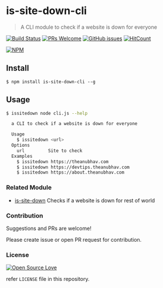 # is-site-down-cli

> A CLI module to check if a website is down for everyone

[![Build Status](https://travis-ci.org/anubhavsrivastava/is-site-down-cli.svg?branch=master)](https://travis-ci.org/anubhavsrivastava/is-site-down-cli)
[![PRs Welcome](https://img.shields.io/badge/PRs-welcome-brightgreen.svg?style=flat-square)](http://makeapullrequest.com)
[![GitHub issues](https://img.shields.io/github/issues/anubhavsrivastava/is-site-down-cli.svg?style=flat-square)](https://github.com/anubhavsrivastava/is-site-down-cli/issues)
[![HitCount](http://hits.dwyl.io/anubhavsrivastava/is-site-down-cli.svg)](http://hits.dwyl.io/anubhavsrivastava/is-site-down-cli)

[![NPM](https://nodei.co/npm/is-site-down-cli.png?downloads=true&stars=true)](https://nodei.co/npm/is-site-down-cli/)

## Install

```
$ npm install is-site-down-cli --g
```

## Usage

```bash
$ issitedown node cli.js --help

  a CLI to check if a website is down for everyone

  Usage
    $ issitedown <url>
  Options
    url         Site to check
  Examples
    $ issitedown https://theanubhav.com
    $ issitedown https://devtips.theanubhav.com
    $ issitedown https://about.theanubhav.com
```

### Related Module

-   [is-site-down](https://github.com/anubhavsrivastava/is-site-down) Checks if a website is down for rest of world

### Contribution

Suggestions and PRs are welcome!

Please create issue or open PR request for contribution.

### License

[![Open Source Love](https://badges.frapsoft.com/os/mit/mit.svg?v=102)](LICENSE)

refer `LICENSE` file in this repository.
